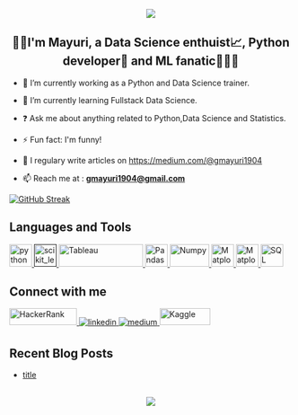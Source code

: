 <!---
GMayuriiii/GMayuriiii is a ✨ special ✨ repository because its `README.md` (this file) appears on your GitHub profile.
You can click the Preview link to take a look at your changes.
--->
<p align='center'>
<img src="https://user-images.githubusercontent.com/95062628/187089551-c6d191e3-47a4-4884-9038-1f5d77143475.png">
</p>
<h2><div align="center">👋🏽I'm Mayuri, a Data Science enthuist📈, Python developer🐍 and ML fanatic👩🏽‍💻 </div></h2>

- 🔭 I’m currently working as a Python and Data Science trainer.  
  

- 🌱 I’m currently learning Fullstack Data Science.  
  

- ❓ Ask me about anything related to Python,Data Science and Statistics. 
  

- ⚡ Fun fact: I'm funny! 


- 📝 I regulary write articles on https://medium.com/@gmayuri1904

- 📫 Reach me at : **gmayuri1904@gmail.com**
    
[![GitHub Streak](https://github-readme-streak-stats.herokuapp.com/?user=GMayuriiii)](https://github.com/DenverCoder1/github-readme-streak-stats)
</p>


## Languages and Tools
<p align="left"> <a href="https://www.python.org" target="_blank"> <img src="https://upload.wikimedia.org/wikipedia/commons/thumb/c/c3/Python-logo-notext.svg/1200px-Python-logo-notext.svg.png" alt="python" width="40" height="40"/> </a> <a href="" target="_blank"> <img src="https://upload.wikimedia.org/wikipedia/commons/0/05/Scikit_learn_logo_small.svg" alt="scikit_learn" width="40" height="40"/> </a> <a href="https://www.tableau.com/" target="_blank"> <img src="https://www.tableau.com/themes/custom/tableau_www/logo.png" alt="Tableau" width="150" height="40"/> <a href="https://pandas.pydata.org/" target="_blank"> <img src="https://pandas.pydata.org/static/img/pandas_mark.svg" alt="Pandas" width="40" height="40"/> </a> <a href="https://numpy.org/" target="_blank"> <img src="https://upload.wikimedia.org/wikipedia/commons/thumb/3/31/NumPy_logo_2020.svg/768px-NumPy_logo_2020.svg.png" alt="Numpy" width="70" height="40"/> </a> <a href="https://matplotlib.org/" target="_blank"> <img src="https://upload.wikimedia.org/wikipedia/commons/thumb/0/01/Created_with_Matplotlib-logo.svg/1024px-Created_with_Matplotlib-logo.svg.png" alt="Matplotlib" width="40" height="40"/> </a><a href="https://www.mongodb.com/" target="_blank"> <img src="https://webimages.mongodb.com/_com_assets/cms/kuyjf3vea2hg34taa-horizontal_default_slate_blue.svg?auto=format%252Ccompress" alt="Matplotlib" width="40" height="40"/> </a><a href="https://www.mysql.com/" target="_blank"> <img src="https://www.mysql.com/common/logos/logo-mysql-170x115.png" alt="SQL" width="40" height="40"/> </a></p>


## Connect with me  
<div align="left">
<a href="https://hackerrank.com/GMayuriiii" target="_blank">
<img src="https://techpoint.org/wp-content/uploads/2020/03/HackerRank-Logo-300-2.png" alt="HackerRank" width="120" height="30" />
</a><a href="https://linkedin.com/in/anjali001" target="_blank"><img src=https://img.shields.io/badge/linkedin-%231E77B5.svg?&style=for-the-badge&logo=linkedin&logoColor=white alt=linkedin style="margin-bottom: 5px;" /></a><a href="https://medium.com/@greywasp" target="_blank">
<img src=https://img.shields.io/badge/medium-%23292929.svg?&style=for-the-badge&logo=medium&logoColor=white alt=medium style="margin-bottom: 5px;" />
</a>
<a href="https://kaggle.com/GMayuriiii" target="_blank">
<img src="https://www.kaggle.com/static/images/logos/kaggle-logo-gray-300.png" alt="Kaggle" width="90" height="30" />
</a>
</div>   

## Recent Blog Posts  
<!-- BLOG-POST-LIST:START -->
- [title](link)
<!-- BLOG-POST-LIST:END -->  

<br/>  
<div align="center">
<img src="https://komarev.com/ghpvc/?username=GMayuriiii&&style=flat-square" align="center" />
</div>  
 
<br/>  

<br />
